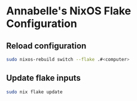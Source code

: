# Annabelle's NixOS Flake Configuration

## Reload configuration
```sh
sudo nixos-rebuild switch --flake .#<computer>
```

## Update flake inputs
```sh
sudo nix flake update
```
